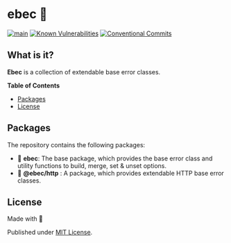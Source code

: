# ebec 🎉
[![main](https://github.com/Tada5hi/typescript-error/actions/workflows/main.yml/badge.svg)](https://github.com/Tada5hi/typescript-error/actions/workflows/main.yml)
[![Known Vulnerabilities](https://snyk.io/test/github/Tada5hi/typescript-error/badge.svg)](https://snyk.io/test/github/Tada5hi/typescript-error)
[![Conventional Commits](https://img.shields.io/badge/Conventional%20Commits-1.0.0-%23FE5196?logo=conventionalcommits&logoColor=white)](https://conventionalcommits.org)

## What is it?
**Ebec** is a collection of extendable base error classes.

**Table of Contents**

- [Packages](#packages)
- [License](#license)

## Packages
The repository contains the following packages:

- 🥋 **ebec**: The base package, which provides the base error class and utility functions to build, merge, set & unset options.
- 🥁 **@ebec/http** : A package, which provides extendable HTTP base error classes.

## License

Made with 💚

Published under [MIT License](./LICENSE).
